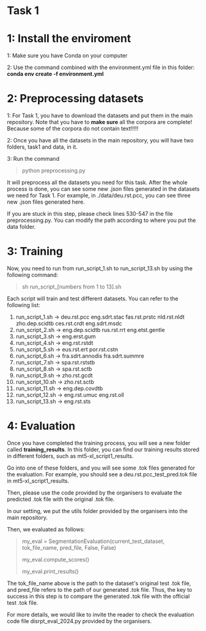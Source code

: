# Task 1

# 1: Install the enviroment
1: Make sure you have Conda on your computer

2: Use the command combined with the environment.yml file in this folder: **conda env create -f environment.yml**

# 2: Preprocessing datasets
1: For Task 1, you have to download the datasets and put them in the main repository. Note that you have to **make sure** all the corpora are complete! Because some of the corpora do not contain text!!!!!

2: Once you have all the datasets in the main repository, you will have two folders, task1 and data, in it.

3: Run the command

>python preprocessing.py

It will preprocess all the datasets you need for this task. After the whole process is done, you can see some new .json files generated in the datasets we need for Task 1. For example, in ./data/deu.rst.pcc, you can see three new .json files generated here.

If you are stuck in this step, please check lines 530-547 in the file preprocessing.py. You can modify the path according to where you put the data folder.

# 3: Training
Now, you need to run from run_script_1.sh to run_script_13.sh by using the following command:
>sh run_script_[numbers from 1 to 13].sh

Each script will train and test different datasets. You can refer to the following list:

1. run_script_1.sh -> deu.rst.pcc eng.sdrt.stac fas.rst.prstc nld.rst.nldt zho.dep.scidtb ces.rst.crdt eng.sdrt.msdc
2. run_script_2.sh -> eng.dep.scidtb rus.rst.rrt eng.etst.gentle
3. run_script_3.sh -> eng.erst.gum
4. run_script_4.sh -> eng.rst.rstdt
5. run_script_5.sh -> eus.rst.ert por.rst.cstn
6. run_script_6.sh -> fra.sdrt.annodis fra.sdrt.summre
7. run_script_7.sh -> spa.rst.rststb
8. run_script_8.sh -> spa.rst.sctb
9. run_script_9.sh -> zho.rst.gcdt
10. run_script_10.sh -> zho.rst.sctb
11. run_script_11.sh -> eng.dep.covdtb
12. run_script_12.sh -> eng.rst.umuc eng.rst.oll
13. run_script_13.sh -> eng.rst.sts

# 4: Evaluation
Once you have completed the training process, you will see a new folder called **training_results**. In this folder, you can find our training results stored in different folders, such as mt5-xl_script1_results.

Go into one of these folders, and you will see some .tok files generated for the evaluation. For example, you should see a deu.rst.pcc_test_pred.tok file in mt5-xl_script1_results.

Then, please use the code provided by the organisers to evaluate the predicted .tok file with the original .tok file.

In our setting, we put the utils folder provided by the organisers into the main repository. 

Then, we evaluated as follows:
>my_eval = SegmentationEvaluation(current_test_dataset, tok_file_name, pred_file, False, False)
> 
>my_eval.compute_scores()
> 
>my_eval.print_results()

The tok_file_name above is the path to the dataset's original test .tok file, and pred_file refers to the path of our generated .tok file. Thus, the key to success in this step is to compare the generated .tok file with the official test .tok file.

For more details, we would like to invite the reader to check the evaluation code file disrpt_eval_2024.py provided by the organisers.